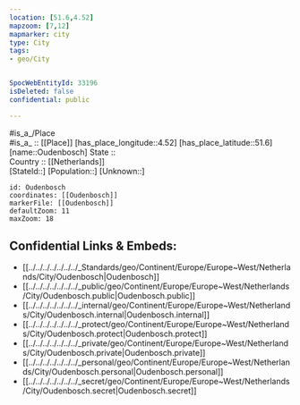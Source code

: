 ```yaml
---
location: [51.6,4.52] 
mapzoom: [7,12] 
mapmarker: city 
type: City
tags:
- geo/City


SpocWebEntityId: 33196
isDeleted: false
confidential: public

---
```

#is_a_/Place  
#is_a_ :: [[Place]] 
[has_place_longitude::4.52] 
[has_place_latitude::51.6] 
[name::Oudenbosch] 
State ::  
Country :: [[Netherlands]]  
[StateId::] 
[Population::] 
[Unknown::] 


```leaflet
id: Oudenbosch
coordinates: [[Oudenbosch]] 
markerFile: [[Oudenbosch]] 
defaultZoom: 11 
maxZoom: 18
```


## Confidential Links & Embeds: 
- [[../../../../../../../_Standards/geo/Continent/Europe/Europe~West/Netherlands/City/Oudenbosch|Oudenbosch]] 
- [[../../../../../../../_public/geo/Continent/Europe/Europe~West/Netherlands/City/Oudenbosch.public|Oudenbosch.public]] 
- [[../../../../../../../_internal/geo/Continent/Europe/Europe~West/Netherlands/City/Oudenbosch.internal|Oudenbosch.internal]] 
- [[../../../../../../../_protect/geo/Continent/Europe/Europe~West/Netherlands/City/Oudenbosch.protect|Oudenbosch.protect]] 
- [[../../../../../../../_private/geo/Continent/Europe/Europe~West/Netherlands/City/Oudenbosch.private|Oudenbosch.private]] 
- [[../../../../../../../_personal/geo/Continent/Europe/Europe~West/Netherlands/City/Oudenbosch.personal|Oudenbosch.personal]] 
- [[../../../../../../../_secret/geo/Continent/Europe/Europe~West/Netherlands/City/Oudenbosch.secret|Oudenbosch.secret]] 

